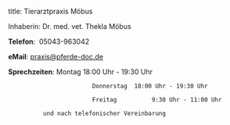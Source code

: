 
title: Tierarztpraxis Möbus

Inhaberin:  Dr. med. vet. Thekla Möbus

**Telefon**:  05043-963042

**eMail**: praxis@pferde-doc.de

**Sprechzeiten**: Montag 			18:00 Uhr - 19:30 Uhr

							Donnerstag 	18:00 Uhr - 19:30 Uhr
									
							Freitag			 9:30 Uhr - 11:00 Uhr
									
              und nach telefonischer Vereinbarung
